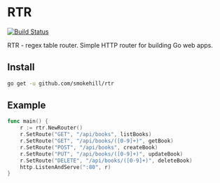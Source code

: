 # RTR

[![Build Status](https://travis-ci.com/smokehill/rtr.svg?branch=master)](https://travis-ci.com/smokehill/rtr)

RTR - regex table router. Simple HTTP router for building Go web apps.

## Install

```sh
go get -u github.com/smokehill/rtr
```

## Example

```go
func main() {
    r := rtr.NewRouter()
    r.SetRoute("GET", "/api/books", listBooks)
    r.SetRoute("GET", "/api/books/([0-9]+)", getBook)
    r.SetRoute("POST", "/api/books", createBook)
    r.SetRoute("PUT", "/api/books/([0-9]+)", updateBook)
    r.SetRoute("DELETE", "/api/books/([0-9]+)", deleteBook)
    http.ListenAndServe(":80", r)
}
```